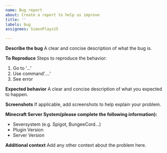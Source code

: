 ```yaml
---
name: Bug report
about: Create a report to help us improve
title: ''
labels: bug
assignees: SimonPlays15

---
```


**Describe the bug**
A clear and concise description of what the bug is.

**To Reproduce**
Steps to reproduce the behavior:
1. Go to '...'
2. Use command'....'
3. See error

**Expected behavior**
A clear and concise description of what you expected to happen.

**Screenshots**
If applicable, add screenshots to help explain your problem.

**Minecraft Server System(please complete the following information):**
- Seversystem (e.g. Spigot, BungeeCord...) 
- Plugin Version
- Server Version

**Additional context**
Add any other context about the problem here.
